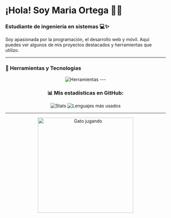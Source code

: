 # ¡Hola! Soy Maria Ortega 👩‍💻

### Estudiante de ingeniería en sistemas 💻✨
Soy apasionada por la programación, el desarrollo web y móvil. Aquí puedes ver algunos de mis proyectos destacados y herramientas que utilizo.

---

### 🔧 Herramientas y Tecnologías
<div align="center">
  <img src="https://skillicons.dev/icons?i=html,css,js,php,python,dart,flutter,java,typescript,vscode,firebase" alt="Herramientas" />
</a>
---

### 📊 Mis estadísticas en GitHub:
<div align="center">
  <img src="https://github-readme-stats.vercel.app/api?username=masamasa28&show_icons=true&theme=radical" alt="Stats" />
  <img src="https://github-readme-stats.vercel.app/api/top-langs/?username=masamasa28&layout=compact&theme=radical" alt="Lenguajes más usados" />
</div>

---

<div align="center">
  <img src="https://cataas.com/cat/gif" alt="Gato jugando" width="300"/>
</div>
